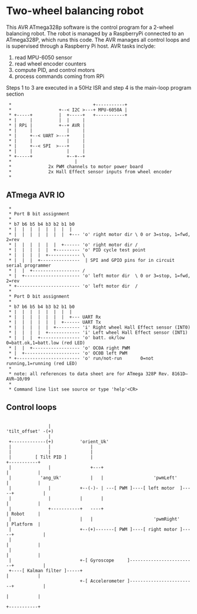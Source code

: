 # Two-wheel balancing robot
This AVR ATmega328p software is the control program for a 2-wheel balancing robot. The robot is managed by a RaspberryPi connected to an ATmega328P, which runs this code. The AVR manages all control loops and is supervised through a Raspberry Pi host.
AVR tasks inclyde:
1. read MPU-6050 sensor
2. read wheel encoder counters
3. compute PID, and control motors
4. process commands coming from RPi

Steps 1 to 3 are executed in a 50Hz ISR and step 4 is the main-loop program section

```
 *                               +-----------+
 *                  +--< I2C >---+ MPU-6050A |
 * +-----+          |  +-----+   +-----------+
 * |     |          |  |     |
 * | RPi |          +--+ AVR |
 * |     |             |     |
 * |     +--< UART >---+     |
 * |     |             |     |
 * |     +--< SPI  >---+     |
 * |     |             |     |
 * +-----+             +--+--+
 *                        |
 *              2x PWM channels to motor power board
 *              2x Hall Effect sensor inputs from wheel encoder
 *
```
## ATmega AVR IO
```
 *
 * Port B bit assignment
 *
 * b7 b6 b5 b4 b3 b2 b1 b0
 * |  |  |  |  |  |  |  |
 * |  |  |  |  |  |  |  +--- 'o' right motor dir \ 0 or 3=stop, 1=fwd, 2=rev
 * |  |  |  |  |  |  +------ 'o' right motor dir /
 * |  |  |  |  |  +--------- 'o' PID cycle test point
 * |  |  |  |  +------------ \
 * |  |  |  +---------------  | SPI and GPIO pins for in circuit serial programmer
 * |  |  +------------------ /
 * |  +--------------------- 'o' left motor dir  \ 0 or 3=stop, 1=fwd, 2=rev
 * +------------------------ 'o' left motor dir  /
 *
 * Port D bit assignment
 *
 * b7 b6 b5 b4 b3 b2 b1 b0
 * |  |  |  |  |  |  |  |
 * |  |  |  |  |  |  |  +--- UART Rx
 * |  |  |  |  |  |  +------ UART Tx
 * |  |  |  |  |  +--------- 'i' Right wheel Hall Effect sensor (INT0)
 * |  |  |  |  +------------ 'i' Left wheel Hall Effect sensor (INT1)
 * |  |  |  +--------------- 'o' batt. ok/low      0=batt.ok,1=batt.low (red LED)
 * |  |  +------------------ 'o' OC0A right PWM
 * |  +--------------------- 'o' OC0B left PWM
 * +------------------------ 'o' run/not-run       0=not running,1=running (red LED)
 *
 * note: all references to data sheet are for ATmega 328P Rev. 8161D–AVR–10/09
 *
 * Command line list see source or type 'help'<CR>
```
## Control loops
```

                |
'tilt_offset' -(+)
                |
 +-------------(+)          'orient_Uk'
 |              |               |
 |              |               |
 |         [ Tilt PID ]         |                                       +-----------+
 |              |               +---+                                   |           |
 |           'ang_Uk'           |   |                   'pwmLeft'       |           |
 |              |           +--(-)- | ---[ PWM ]----[ left motor  ]-----+           |
 |              |           |       |                                   |           |
 |              +-----------+   ----+                                   | Robot     |
 |                          |   |                       'pwmRight'      | Platform  |
 |                          +--(+)-------[ PWM ]----[ right motor ]-----+           |
 |                                                                      |           |
 |                                                                      |           |
 |                          +-[ Gyroscope     ]-------------------------+           |
 +----[ Kalman filter ]-----+                                           |           |
                            +-[ Accelerometer ]-------------------------+           |
                                                                        |           |
                                                                        +-----------+
```


